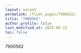 ```yaml
---
layout: splash
permalink: /float_pages/7900562/
title: "7900562"
author_profile: false
last_modified_at: 2025-06-13
toc: false
---
```

 
7900562
